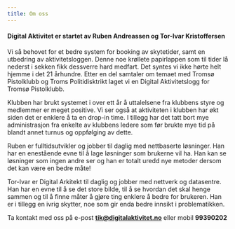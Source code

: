 ```yaml
---
title: Om oss
---
```

#### Digital Aktivitet er startet av Ruben Andreassen og Tor-Ivar Kristoffersen

Vi så behovet for et bedre system for booking av skytetider, samt en utbedring av aktivitetsloggen. Denne noe krøllete papirlappen som til tider lå nederst i sekken fikk dessverre hard medfart. Det syntes vi ikke hørte helt hjemme i det 21 århundre. Etter en del samtaler om temaet med Tromsø Pistolklubb og Troms Politidisktrikt laget vi en Digital Aktivitetslogg for Tromsø Pistolklubb.

Klubben har brukt systemet i over ett år å uttalelsene fra klubbens styre og medlemmer er meget positive. Vi ser også at aktiviteten i klubben har økt siden det er enklere å ta en drop-in time. I tillegg har det tatt bort mye administrasjon fra enkelte av klubbens ledere som før brukte mye tid på blandt annet turnus og oppfølging av dette.

Ruben er fulltidsutvikler og jobber til daglig med nettbaserte løsninger. Han har en enestående evne til å lage løsninger som brukerne vil ha. Han kan se løsninger som ingen andre ser og han er totalt uredd nye metoder dersom det kan være en bedre måte!

Tor-Ivar er Digital Arkitekt til daglig og jobber med nettverk og datasentre. Han har en evne til å se det store bilde, til å se hvordan det skal henge sammen og til å finne måter å gjøre ting enklere å bedre for brukeren. Han er i tillegg en ivrig skytter, noe som gir enda bedre innsikt i problematikken.



Ta kontakt med oss på e-post **tik@digitalaktivitet.no** eller mobil **99390202**

